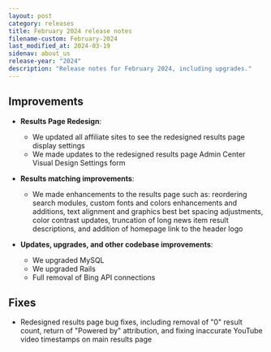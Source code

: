 ```yaml
---
layout: post
category: releases
title: February 2024 release notes
filename-custom: February-2024
last_modified_at: 2024-03-19
sidenav: about_us
release-year: "2024"
description: "Release notes for February 2024, including upgrades."
---
```

## Improvements

* **Results Page Redesign**: 
    * We updated all affiliate sites to see the redesigned results page display settings
    * We made updates to the redesigned results page Admin Center Visual Design Settings form
    
* **Results matching improvements**:
    * We made enhancements to the results page such as: reordering search modules, custom fonts and colors enhancements and additions, text alignment and graphics best bet spacing adjustments, color contrast updates, truncation of long news item result descriptions, and addition of homepage link to the header logo
      
* **Updates, upgrades, and other codebase improvements**: 
  * We upgraded MySQL
  * We upgraded Rails 
  * Full removal of Bing API connections

## Fixes

* Redesigned results page bug fixes, including removal of "0" result count, return of "Powered by" attribution, and fixing inaccurate YouTube video timestamps on main results page
  
